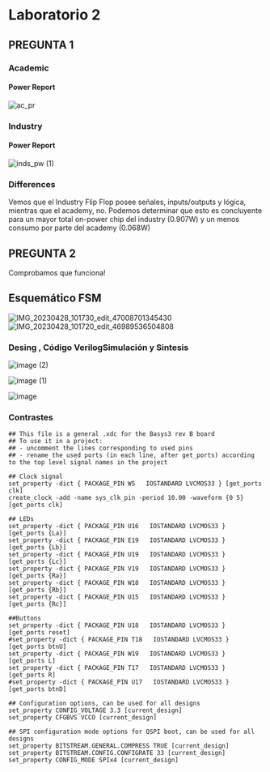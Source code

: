 # Laboratorio 2  

## PREGUNTA 1 

### Academic  
#### Power Report 
![ac_pr](https://user-images.githubusercontent.com/73077727/235194893-b30bb58e-56f5-4289-a2e3-6f4b91f37699.PNG)


### Industry
#### Power Report
![inds_pw (1)](https://user-images.githubusercontent.com/73077727/235195361-21f17cee-b9b5-4ce8-a6ce-561fc7db39a0.PNG)

### Differences
Vemos que el Industry Flip Flop posee señales, inputs/outputs y lógica, mientras que el academy, no. Podemos determinar que esto es concluyente para un mayor total on-power chip del industry (0.907W) y un menos consumo por parte del academy (0.068W) 

## PREGUNTA 2  
Comprobamos que funciona! 


## Esquemático FSM
![IMG_20230428_101730_edit_47008701345430](https://user-images.githubusercontent.com/73077727/235195063-952136d3-b128-489d-935b-d9688be2661a.jpg)
![IMG_20230428_101720_edit_46989536504808](https://user-images.githubusercontent.com/73077727/235195067-1447aa46-17ce-40d7-8f0d-37ac4e04d18f.jpg)

### Desing , Código VerilogSimulación y Sintesis  
![image (2)](https://user-images.githubusercontent.com/73077727/235195999-33a5be84-385f-463d-8d7e-6bd098a090f0.png)

![image (1)](https://user-images.githubusercontent.com/73077727/235196017-f277431f-bc09-4cfb-bfcd-6c1be6675214.png)

![image](https://user-images.githubusercontent.com/73077727/235196026-11c7e100-b3fa-43d1-ac10-3f67c4873d1b.png)

### Contrastes
 
 ```
 ## This file is a general .xdc for the Basys3 rev B board
## To use it in a project:
## - uncomment the lines corresponding to used pins
## - rename the used ports (in each line, after get_ports) according to the top level signal names in the project

## Clock signal
set_property -dict { PACKAGE_PIN W5   IOSTANDARD LVCMOS33 } [get_ports clk]
create_clock -add -name sys_clk_pin -period 10.00 -waveform {0 5} [get_ports clk]

## LEDs
set_property -dict { PACKAGE_PIN U16   IOSTANDARD LVCMOS33 } [get_ports {La}]
set_property -dict { PACKAGE_PIN E19   IOSTANDARD LVCMOS33 } [get_ports {Lb}]
set_property -dict { PACKAGE_PIN U19   IOSTANDARD LVCMOS33 } [get_ports {Lc}]
set_property -dict { PACKAGE_PIN V19   IOSTANDARD LVCMOS33 } [get_ports {Ra}]
set_property -dict { PACKAGE_PIN W18   IOSTANDARD LVCMOS33 } [get_ports {Rb}]
set_property -dict { PACKAGE_PIN U15   IOSTANDARD LVCMOS33 } [get_ports {Rc}]

##Buttons
set_property -dict { PACKAGE_PIN U18   IOSTANDARD LVCMOS33 } [get_ports reset]
#set_property -dict { PACKAGE_PIN T18   IOSTANDARD LVCMOS33 } [get_ports btnU]
set_property -dict { PACKAGE_PIN W19   IOSTANDARD LVCMOS33 } [get_ports L]
set_property -dict { PACKAGE_PIN T17   IOSTANDARD LVCMOS33 } [get_ports R]
#set_property -dict { PACKAGE_PIN U17   IOSTANDARD LVCMOS33 } [get_ports btnD]

## Configuration options, can be used for all designs
set_property CONFIG_VOLTAGE 3.3 [current_design]
set_property CFGBVS VCCO [current_design]

## SPI configuration mode options for QSPI boot, can be used for all designs
set_property BITSTREAM.GENERAL.COMPRESS TRUE [current_design]
set_property BITSTREAM.CONFIG.CONFIGRATE 33 [current_design]
set_property CONFIG_MODE SPIx4 [current_design]
 ```
